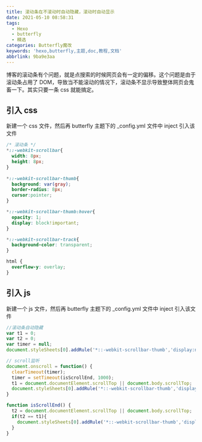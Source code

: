 ```yaml
---
title: 滚动条在不滚动时自动隐藏，滚动时自动显示
date: 2021-05-10 08:58:31
tags:
  - Hexo
  - butterfly
  - 精选
categories: Butterfly魔改
keywords: 'hexo,butterfly,主题,doc,教程,文档'
abbrlink: 9ba9e3aa
---
```


博客的滚动条有个问题，就是点搜索的时候网页会有一定的偏移。这个问题是由于滚动条占用了 DOM，导致当不能滚动的情况下，滚动条不显示导致整体网页会鬼畜一下。其实只要一条 css 就能搞定。

## 引入 css

新建一个 css 文件，然后再 butterfly 主题下的 _config.yml 文件中 inject 引入该文件

``` css
/* 滚动条 */
*::-webkit-scrollbar{
  width: 8px;
  height: 8px;
}
 
*::-webkit-scrollbar-thumb{
  background: var(gray);
  border-radius: 8px;
  cursor:pointer;
}

*::-webkit-scrollbar-thumb:hover{
  opacity: 1;
  display: block!important;
}

*::-webkit-scrollbar-track{
  background-color: transparent;
}

html {
  overflow-y: overlay;
}
```

## 引入 js

新建一个 js 文件，然后再 butterfly 主题下的 _config.yml 文件中 inject 引入该文件

``` js
//滚动条自动隐藏
var t1 = 0;
var t2 = 0;
var timer = null; 
document.styleSheets[0].addRule('*::-webkit-scrollbar-thumb','display:none;');

// scroll监听
document.onscroll = function() {
  clearTimeout(timer);
  timer = setTimeout(isScrollEnd, 1000);
  t1 = document.documentElement.scrollTop || document.body.scrollTop;
  document.styleSheets[0].addRule('*::-webkit-scrollbar-thumb','display:block;');
}

function isScrollEnd() {
  t2 = document.documentElement.scrollTop || document.body.scrollTop;
  if(t2 == t1){
    document.styleSheets[0].addRule('*::-webkit-scrollbar-thumb','display:none;');
  }
}
```